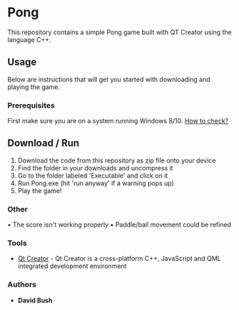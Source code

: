 # Pong
This repository contains a simple Pong game built with QT Creator using the language C++.

## Usage
Below are instructions that will get you started with downloading and playing the game. 

### Prerequisites
First make sure you are on a system running Windows 8/10. [How to check?](https://support.microsoft.com/en-us/windows/which-version-of-windows-operating-system-am-i-running-628bec99-476a-2c13-5296-9dd081cdd808)

## Download / Run
1. Download the code from this repository as zip file onto your device
2. Find the folder in your downloads and uncompress it
3. Go to the folder labeled 'Executable' and click on it
4. Run Pong.exe (hit 'run anyway' if a warning pops up)
5. Play the game!

### Other
• The score isn't working properly
• Paddle/ball movement could be refined


### Tools
* [Qt Creator](https://www.qt.io/product/development-tools) - Qt Creator is a cross-platform C++, JavaScript and QML integrated development environment


### Authors

* **David Bush**
